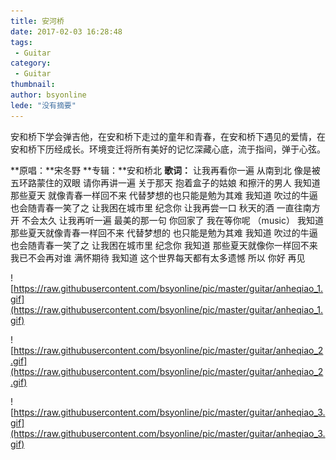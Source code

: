 ```yaml
---
title: 安河桥
date: 2017-02-03 16:28:48
tags:
 - Guitar
category: 
 - Guitar
thumbnail: 
author: bsyonline
lede: "没有摘要"
---
```

安和桥下学会弹吉他，在安和桥下走过的童年和青春，在安和桥下遇见的爱情，在安和桥下历经成长。环境变迁将所有美好的记忆深藏心底，流于指间，弹于心弦。
<!-- more -->
**原唱：**宋冬野
**专辑：**安和桥北
**歌词：**
让我再看你一遍
从南到北
像是被五环路蒙住的双眼
请你再讲一遍
关于那天
抱着盒子的姑娘
和擦汗的男人
我知道 那些夏天
就像青春一样回不来
代替梦想的也只能是勉为其难
我知道 吹过的牛逼
也会随青春一笑了之
让我困在城市里
纪念你
让我再尝一口
秋天的酒
一直往南方开
不会太久
让我再听一遍
最美的那一句
你回家了
我在等你呢
（music）
我知道
那些夏天就像青春一样回不来
代替梦想的
也只能是勉为其难
我知道
吹过的牛逼也会随青春一笑了之
让我困在城市里 纪念你
我知道
那些夏天就像你一样回不来
我已不会再对谁
满怀期待
我知道
这个世界每天都有太多遗憾
所以 你好 再见


![https://raw.githubusercontent.com/bsyonline/pic/master/guitar/anheqiao_1.gif](https://raw.githubusercontent.com/bsyonline/pic/master/guitar/anheqiao_1.gif)

![https://raw.githubusercontent.com/bsyonline/pic/master/guitar/anheqiao_2.gif](https://raw.githubusercontent.com/bsyonline/pic/master/guitar/anheqiao_2.gif)

![https://raw.githubusercontent.com/bsyonline/pic/master/guitar/anheqiao_3.gif](https://raw.githubusercontent.com/bsyonline/pic/master/guitar/anheqiao_3.gif)
